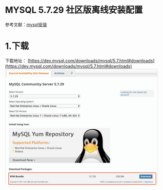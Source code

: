 # MYSQL 5.7.29 社区版离线安装配置

参考文献：[mysql安装](http://blog.hming.org/2018/12/08/CentOS7%E4%B8%8B%E7%A6%BB%E7%BA%BF%E5%AE%89%E8%A3%85MySQL/)
# 1.下载
下载地址：
[https://dev.mysql.com/downloads/mysql/5.7.html#downloads](https://dev.mysql.com/downloads/mysql/5.7.html#downloads)
![](img/01.png)
